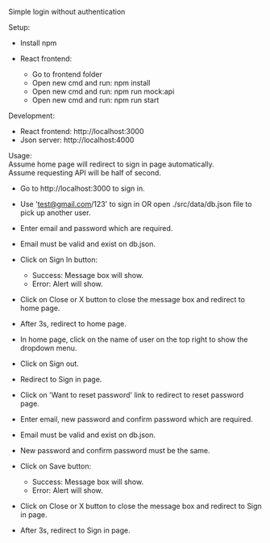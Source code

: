 Simple login without authentication  
     
Setup:
- Install npm  
     
     
- React frontend:
    * Go to frontend folder
    * Open new cmd and run: npm install
    * Open new cmd and run: npm run mock:api
    * Open new cmd and run: npm run start
     
     
Development:
- React frontend: http://localhost:3000
- Json server: http://localhost:4000
     
     
Usage:  
Assume home page will redirect to sign in page automatically.  
Assume requesting API will be half of second.  

- Go to http://localhost:3000 to sign in.
- Use 'test@gmail.com/123' to sign in OR open ./src/data/db.json file to pick up another user.
- Enter email and password which are required.
- Email must be valid and exist on db.json.
- Click on Sign In button:
    * Success: Message box will show.
    * Error: Alert will show.
- Click on Close or X button to close the message box and redirect to home page.
- After 3s, redirect to home page.  
     
     
- In home page, click on the name of user on the top right to show the dropdown menu.
- Click on Sign out.
- Redirect to Sign in page.  
     
     
- Click on 'Want to reset password' link to redirect to reset password page.
- Enter email, new password and confirm password which are required.
- Email must be valid and exist on db.json.
- New password and confirm password must be the same.
- Click on Save button:
    * Success: Message box will show.
    * Error: Alert will show.
- Click on Close or X button to close the message box and redirect to Sign in page.
- After 3s, redirect to Sign in page.  

